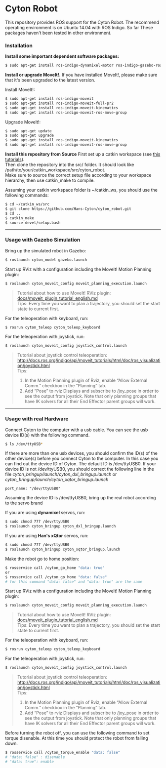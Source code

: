 Cyton Robot
======

This repository provides ROS support for the Cyton Robot. The recommend operating environment is on Ubuntu 14.04 with ROS Indigo. So far These packages haven't been tested in other environment.

### Installation
**Install some important dependent software packages:**
```sh
$ sudo apt-get install ros-indigo-dynamixel-motor ros-indigo-gazebo-ros-control
```
**Install or upgrade MoveIt!.** If you have installed MoveIt!, please make sure that it's been upgraded to the latest version.

Install MoveIt!:

```sh
$ sudo apt-get install ros-indigo-moveit
$ sudo apt-get install ros-indigo-moveit-full-pr2
$ sudo apt-get install ros-indigo-moveit-kinematics
$ sudo apt-get install ros-indigo-moveit-ros-move-group
```
Upgrade MoveIt!:

```sh
$ sudo apt-get update
$ sudo apt-get upgrade
$ sudo apt-get install ros-indigo-moveit-kinematics
$ sudo apt-get install ros-indigo-moveit-ros-move-group
```
**Install this repository from Source**
First set up a catkin workspace (see [this tutorials](http://wiki.ros.org/catkin/Tutorials)).  
Then clone the repository into the src/ folder. It should look like /path/to/your/catkin_workspace/src/cyton_robot.  
Make sure to source the correct setup file according to your workspace hierarchy, then use catkin_make to compile.  

Assuming your catkin workspace folder is ~/catkin_ws, you should use the following commands:
```sh
$ cd ~/catkin_ws/src
$ git clone https://github.com/Hans-Cyton/cyton_robot.git
$ cd ..
$ catkin_make
$ source devel/setup.bash
```

---

### Usage with Gazebo Simulation

Bring up the simulated robot in Gazebo:
```sh
$ roslaunch cyton_model gazebo.launch
```
Start up RViz with a configuration including the MoveIt! Motion Planning plugin:
```sh
$ roslaunch cyton_moveit_config moveit_planning_execution.launch
```
> Tutorial about how to use MoveIt! RViz plugin: [docs/moveit_plugin_tutorial_english.md](docs/moveit_plugin_tutorial_english.md)  
Tips:
Every time you want to plan a trajectory, you should set the start state to current first.

For the teleoperation with keyboard, run:
```sh
$ rosrun cyton_teleop cyton_teleop_keyboard
```
For the teleoperation with joystick, run:
```sh
$ roslaunch cyton_moveit_config joystick_control.launch
```
> Tutorial about joystick control teleoperation:  
http://docs.ros.org/indigo/api/moveit_tutorials/html/doc/ros_visualization/joystick.html  
Tips:  
> 1. In the Motion Planning plugin of Rviz, enable “Allow External Comm.” checkbox in the “Planning” tab.  
> 2. Add “Pose” to rviz Displays and subscribe to /joy_pose in order to see the output from joystick. Note that only planning groups that have IK solvers for all their End Effector parent groups will work.

---

### Usage with real Hardware
Connect Cyton to the computer with a usb cable. You can see the usb device ID(s) with the following command.
```sh
$ ls /dev/ttyUSB*
```
If there are more than one usb devices, you should confirm the ID(s) of the other device(s) before you connect Cyton to the computer. In this case you can find out the device ID of Cyton. The default ID is /dev/ttyUSB0. If your device ID is not /dev/ttyUSB0, you should correct the following line in the file *cyton_bringup/launch/cyton_dxl_bringup.launch* or *cyton_bringup/launch/cyton_xqtor_bringup.launch*
```
port_name: "/dev/ttyUSB0"
```

Assuming the device ID is /dev/ttyUSB0, bring up the real robot according to the servo brand

If you are using **dynamixel** servos, run:
```sh
$ sudo chmod 777 /dev/ttyUSB0
$ roslaunch cyton_bringup cyton_dxl_bringup.launch
```
If you are using **Han's xQtor** servos, run:
```sh
$ sudo chmod 777 /dev/ttyUSB0
$ roslaunch cyton_bringup cyton_xqtor_bringup.launch
```
Make the robot go to home position:
```sh
$ rosservice call /cyton_go_home "data: true"
or
$ rosservice call /cyton_go_home "data: false"
# for this command "data: false" and "data: true" are the same
```

Start up RViz with a configuration including the MoveIt! Motion Planning plugin:
```sh
$ roslaunch cyton_moveit_config moveit_planning_execution.launch
```
> Tutorial about how to use MoveIt! RViz plugin: [docs/moveit_plugin_tutorial_english.md](docs/moveit_plugin_tutorial_english.md)  
Tips:
Every time you want to plan a trajectory, you should set the start state to current first.

For the teleoperation with keyboard, run:
```sh
$ rosrun cyton_teleop cyton_teleop_keyboard
```
For the teleoperation with joystick, run:
```sh
$ roslaunch cyton_moveit_config joystick_control.launch
```
> Tutorial about joystick control teleoperation:  
http://docs.ros.org/indigo/api/moveit_tutorials/html/doc/ros_visualization/joystick.html  
Tips:  
> 1. In the Motion Planning plugin of Rviz, enable “Allow External Comm.” checkbox in the “Planning” tab.  
> 2. Add “Pose” to rviz Displays and subscribe to /joy_pose in order to see the output from joystick. Note that only planning groups that have IK solvers for all their End Effector parent groups will work.

Before turning the robot off, you can use the following command to set torque disenable. At this time you should protect the robot from falling down.
```sh
$ rosservice call /cyton_torque_enable "data: false" 
# "data: false" : disenable
# "data: true": enable 
```
